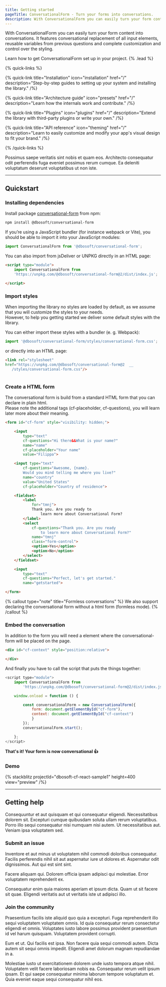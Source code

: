 ```yaml
---
title: Getting started
pageTitle: ConversationalForm - Turn your forms into conversations.
description: With ConversationalForm you can easily turn your form content into conversations. It features conversational replacement of all input elements, reusable variables from previous questions and complete customization and control over the styling.
---
```


With ConversationalForm you can easily turn your form content into conversations. It features conversational replacement of all input elements, reusable variables from previous questions and complete customization and control over the styling.

Learn how to get ConversationalForm set up in your project. {% .lead %}

{% quick-links %}

{% quick-link title="Installation" icon="installation" href="/" description="Step-by-step guides to setting up your system and installing the library." /%}

{% quick-link title="Architecture guide" icon="presets" href="/" description="Learn how the internals work and contribute." /%}

{% quick-link title="Plugins" icon="plugins" href="/" description="Extend the library with third-party plugins or write your own." /%}

{% quick-link title="API reference" icon="theming" href="/" description="Learn to easily customize and modify your app's visual design to fit your brand." /%}

{% /quick-links %}

Possimus saepe veritatis sint nobis et quam eos. Architecto consequatur odit perferendis fuga eveniet possimus rerum cumque. Ea deleniti voluptatum deserunt voluptatibus ut non iste.

---


## Quickstart

### Installing dependencies

Install package [conversational-form](https://www.npmjs.com/package/@dbosoft/conversational-form) from npm:

```sh
npm install @dbosoft/conversational-form

```

If you’re using a JavaScript bundler (for instance webpack or Vite), you should be able to import it into your JavaScript modules:

```js
import ConversationalForm from '@dbosoft/conversational-form';

```

You can also import from jsDeliver or UNPKG directly in an HTML page:

```html
<script type="module">
    import ConversationalForm from 
    'https://unpkg.com/@dbosoft/conversational-form@2/dist/index.js';
    
</script>

```

### Import styles

When importing the library no styles are loaded by default, as we assume that you will customize the styles to your needs.  
However, to help you getting started we deliver some default styles with the library. 

You can either import these styles with a bundler (e. g. Webpack):

```js
import '@dbosoft/conversational-form/styles/conversational-form.css';

```

or directly into an HTML page:

```html
<link rel="stylesheet" 
href="https://unpkg.com/@dbosoft/conversational-form@2  __
   /styles/conversational-form.css"/>
    
```


### Create a HTML form

The conversational form is build from a standard HTML form that you can declare in plain html.  
Please note the additional tags (cf-placeholder, cf-questions), you will learn later more about their meaning. 

```html
<form id="cf-form" style="visibility: hidden;">

    <input 
        type="text" 
        cf-questions="Hi there&&What is your name?" 
        name="name" 
        cf-placeholder="Your name"
        value="Filippa">

    <input type="text" 
        cf-questions="Awesome, {name}. 
        Would you mind telling me where you live?" 
        name="country"
        value="United States" 
        cf-placeholder="Country of residence">

    <fieldset>
        <label 
            for="tmnj">
            Thank you. Are you ready to 
                learn more about Conversational Form?
        </label>
        <select 
            cf-questions="Thank you. Are you ready 
                to learn more about Conversational Form?" 
            name="tmnj"
            class="form-control">
            <option>Yes</option>
            <option>No</option>
        </select>
    </fieldset>

    <input 
        type="text" 
        cf-questions="Perfect, let's get started." 
        name="getstarted">

</form>
```

{% callout type="note" title="Formless conversations" %}
We also support declaring the conversational form without a html form (formless mode). 
{% /callout %}

### Embed the conversation

In addition to the form you will need a element where the conversational-form will be placed on the page. 

```html
<div id="cf-context" style="position:relative">

</div>
```

And finally you have to call the script that puts the things together: 

```js
<script type="module">
    import ConversationalForm from 
        'https://unpkg.com/@dbosoft/conversational-form@2/dist/index.js';

    window.onload = function () {

        const conversationalForm = new ConversationalForm({
            form: document.getElementById("cf-form"),
            context: document.getElementById("cf-context")
            }
        });
        conversationalForm.start();

    };
</script>
```


**That's it! Your form is now conversational 👍**


### Demo

{% stackblitz projectId="dbosoft-cf-react-sample1" height=400 view="preview" /%}

---

## 

## Getting help

Consequuntur et aut quisquam et qui consequatur eligendi. Necessitatibus dolorem sit. Excepturi cumque quibusdam soluta ullam rerum voluptatibus. Porro illo sequi consequatur nisi numquam nisi autem. Ut necessitatibus aut. Veniam ipsa voluptatem sed.

### Submit an issue

Inventore et aut minus ut voluptatem nihil commodi doloribus consequatur. Facilis perferendis nihil sit aut aspernatur iure ut dolores et. Aspernatur odit dignissimos. Aut qui est sint sint.

Facere aliquam qui. Dolorem officia ipsam adipisci qui molestiae. Error voluptatem reprehenderit ex.

Consequatur enim quia maiores aperiam et ipsum dicta. Quam ut sit facere sit quae. Eligendi veritatis aut ut veritatis iste ut adipisci illo.

### Join the community

Praesentium facilis iste aliquid quo quia a excepturi. Fuga reprehenderit illo sequi voluptatem voluptatem omnis. Id quia consequatur rerum consectetur eligendi et omnis. Voluptates iusto labore possimus provident praesentium id vel harum quisquam. Voluptatem provident corrupti.

Eum et ut. Qui facilis est ipsa. Non facere quia sequi commodi autem. Dicta autem sit sequi omnis impedit. Eligendi amet dolorum magnam repudiandae in a.

Molestiae iusto ut exercitationem dolorem unde iusto tempora atque nihil. Voluptatem velit facere laboriosam nobis ea. Consequatur rerum velit ipsum ipsam. Et qui saepe consequatur minima laborum tempore voluptatum et. Quia eveniet eaque sequi consequatur nihil eos.
